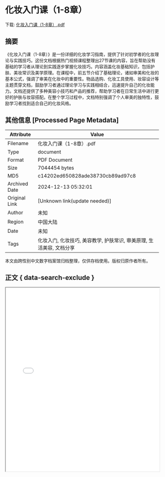 # 化妆入门课（1-8章）

<!-- tcd_download_link -->
下载: <a href="化妆入门课（1-8章）.pdf" download>化妆入门课（1-8章）.pdf</a>
<!-- tcd_download_link_end -->

## 摘要

<!-- tcd_abstract -->
《化妆入门课（1-8章）》是一份详细的化妆学习指南，提供了针对初学者的化妆理论与实践技巧。这份文档根据热门视频课程整理出27节课的内容，旨在帮助没有基础的学习者从理论到实践逐步掌握化妆技巧。内容涵盖化妆基础知识，包括护肤、美妆常识及美学原理。在课程中，前五节介绍了基础理论，诸如审美和化妆的基本公式，强调了审美在化妆中的重要性。物品选购、化妆工具使用、妆容设计等主题贯穿文档，鼓励学习者通过理论学习与实践相结合，迅速提升自己的化妆能力。文档还提供了多种美容小技巧和产品的推荐，帮助学习者在日常生活中进行更好的护肤与妆容搭配。在整个学习过程中，文档特别强调了个人审美的独特性，鼓励学习者找到适合自己的化妆风格。

<!-- tcd_abstract_end -->

## 其他信息 [Processed Page Metadata]

| Attribute       | Value                                  |
|-----------------|----------------------------------------|
| Filename        | 化妆入门课（1-8章）.pdf                             |
| Type            | document                                 |
| Format          | PDF Document                               |
| Size            | 7044454 bytes                           |
| MD5             | c14202ed650828ade38730cb89ad97c8                                  |
| Archived Date   | 2024-12-13 05:32:01                             |
| Original Link   | [Unknown link(update needed)]                         |
| Author          | 未知                               |
| Region          | 中国大陆                               |
| Date            | 未知                                 |
| Tags            | 化妆入门, 化妆技巧, 美容教学, 护肤常识, 审美原理, 生活美容, 文档分享                                 |

本文由跨性别中文数字档案馆归档整理，仅供存档使用。版权归原作者所有。


## 正文 { data-search-exclude }

<!-- tcd_main_text -->
<iframe src="../化妆入门课（1-8章）.pdf" width="100%" height="600px">
    <p>无法显示PDF，请下载查看。</p>
</iframe>
<!-- tcd_main_text_end -->

